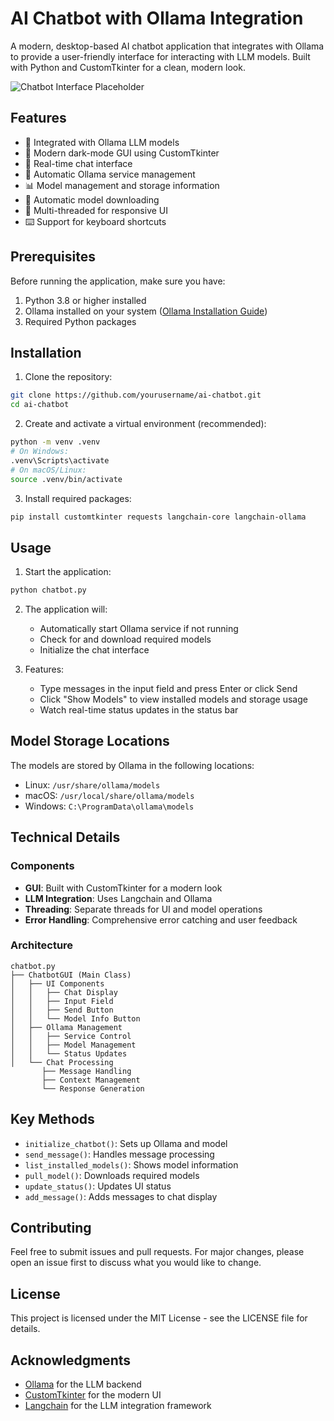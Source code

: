 # AI Chatbot with Ollama Integration

A modern, desktop-based AI chatbot application that integrates with Ollama to provide a user-friendly interface for interacting with LLM models. Built with Python and CustomTkinter for a clean, modern look.

![Chatbot Interface Placeholder](/api/placeholder/600/400)

## Features

- 🤖 Integrated with Ollama LLM models
- 🎨 Modern dark-mode GUI using CustomTkinter
- 💬 Real-time chat interface
- 🔄 Automatic Ollama service management
- 📊 Model management and storage information
- 💾 Automatic model downloading
- 🧵 Multi-threaded for responsive UI
- ⌨️ Support for keyboard shortcuts

## Prerequisites

Before running the application, make sure you have:

1. Python 3.8 or higher installed
2. Ollama installed on your system ([Ollama Installation Guide](https://ollama.ai/download))
3. Required Python packages

## Installation

1. Clone the repository:
```bash
git clone https://github.com/yourusername/ai-chatbot.git
cd ai-chatbot
```

2. Create and activate a virtual environment (recommended):
```bash
python -m venv .venv
# On Windows:
.venv\Scripts\activate
# On macOS/Linux:
source .venv/bin/activate
```

3. Install required packages:
```bash
pip install customtkinter requests langchain-core langchain-ollama
```

## Usage

1. Start the application:
```bash
python chatbot.py
```

2. The application will:
   - Automatically start Ollama service if not running
   - Check for and download required models
   - Initialize the chat interface

3. Features:
   - Type messages in the input field and press Enter or click Send
   - Click "Show Models" to view installed models and storage usage
   - Watch real-time status updates in the status bar

## Model Storage Locations

The models are stored by Ollama in the following locations:

- Linux: `/usr/share/ollama/models`
- macOS: `/usr/local/share/ollama/models`
- Windows: `C:\ProgramData\ollama\models`

## Technical Details

### Components

- **GUI**: Built with CustomTkinter for a modern look
- **LLM Integration**: Uses Langchain and Ollama
- **Threading**: Separate threads for UI and model operations
- **Error Handling**: Comprehensive error catching and user feedback

### Architecture

```
chatbot.py
├── ChatbotGUI (Main Class)
│   ├── UI Components
│   │   ├── Chat Display
│   │   ├── Input Field
│   │   ├── Send Button
│   │   └── Model Info Button
│   ├── Ollama Management
│   │   ├── Service Control
│   │   ├── Model Management
│   │   └── Status Updates
│   └── Chat Processing
       ├── Message Handling
       ├── Context Management
       └── Response Generation
```

## Key Methods

- `initialize_chatbot()`: Sets up Ollama and model
- `send_message()`: Handles message processing
- `list_installed_models()`: Shows model information
- `pull_model()`: Downloads required models
- `update_status()`: Updates UI status
- `add_message()`: Adds messages to chat display

## Contributing

Feel free to submit issues and pull requests. For major changes, please open an issue first to discuss what you would like to change.

## License

This project is licensed under the MIT License - see the LICENSE file for details.

## Acknowledgments

- [Ollama](https://ollama.ai/) for the LLM backend
- [CustomTkinter](https://github.com/TomSchimansky/CustomTkinter) for the modern UI
- [Langchain](https://www.langchain.com/) for the LLM integration framework